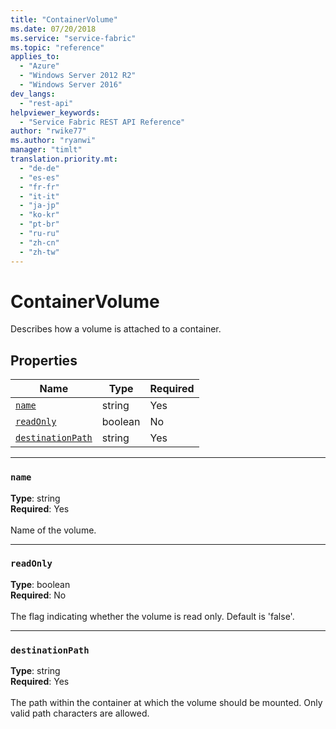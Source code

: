 ```yaml
---
title: "ContainerVolume"
ms.date: 07/20/2018
ms.service: "service-fabric"
ms.topic: "reference"
applies_to: 
  - "Azure"
  - "Windows Server 2012 R2"
  - "Windows Server 2016"
dev_langs: 
  - "rest-api"
helpviewer_keywords: 
  - "Service Fabric REST API Reference"
author: "rwike77"
ms.author: "ryanwi"
manager: "timlt"
translation.priority.mt: 
  - "de-de"
  - "es-es"
  - "fr-fr"
  - "it-it"
  - "ja-jp"
  - "ko-kr"
  - "pt-br"
  - "ru-ru"
  - "zh-cn"
  - "zh-tw"
---
```

# ContainerVolume

Describes how a volume is attached to a container.

## Properties
| Name | Type | Required |
| --- | --- | --- |
| [`name`](#name) | string | Yes |
| [`readOnly`](#readonly) | boolean | No |
| [`destinationPath`](#destinationpath) | string | Yes |

____
### `name`
__Type__: string <br/>
__Required__: Yes<br/>
<br/>
Name of the volume.

____
### `readOnly`
__Type__: boolean <br/>
__Required__: No<br/>
<br/>
The flag indicating whether the volume is read only. Default is 'false'.

____
### `destinationPath`
__Type__: string <br/>
__Required__: Yes<br/>
<br/>
The path within the container at which the volume should be mounted. Only valid path characters are allowed.
